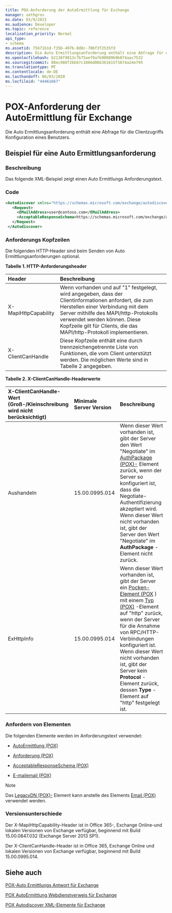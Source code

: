 ```yaml
---
title: POX-Anforderung der AutoErmittlung für Exchange
manager: sethgros
ms.date: 03/9/2015
ms.audience: Developer
ms.topic: reference
localization_priority: Normal
api_type:
- schema
ms.assetid: 75671b1d-f35b-497b-8d8c-706f3f2535fd
description: Die Auto Ermittlungsanforderung enthält eine Abfrage für die Clientzugriffs Konfiguration eines Benutzers.
ms.openlocfilehash: b2138f9813c7b75aef9afb90089b9b874aac7532
ms.sourcegitcommit: 88ec988f2bb67c1866d06b361615f3674a24e795
ms.translationtype: MT
ms.contentlocale: de-DE
ms.lasthandoff: 06/03/2020
ms.locfileid: "44461667"
---
```

# <a name="pox-autodiscover-request-for-exchange"></a>POX-Anforderung der AutoErmittlung für Exchange

Die Auto Ermittlungsanforderung enthält eine Abfrage für die Clientzugriffs Konfiguration eines Benutzers.
  
## <a name="autodiscover-request-example"></a>Beispiel für eine Auto Ermittlungsanforderung

### <a name="description"></a>Beschreibung

Das folgende XML-Beispiel zeigt einen Auto Ermittlungs Anforderungstext.
  
### <a name="code"></a>Code

```XML
<Autodiscover xmlns="https://schemas.microsoft.com/exchange/autodiscover/outlook/requestschema/2006">
   <Request>
     <EMailAddress>user@contoso.com</EMailAddress>
     <AcceptableResponseSchema>https://schemas.microsoft.com/exchange/autodiscover/outlook/responseschema/2006a</AcceptableResponseSchema>
   </Request>
 </Autodiscover>
```

### <a name="request-headers"></a>Anforderungs Kopfzeilen

Die folgenden HTTP-Header sind beim Senden von Auto Ermittlungsanforderungen optional.
  
**Tabelle 1. HTTP-Anforderungsheader**

|**Header**|**Beschreibung**|
|:-----|:-----|
|X-MapiHttpCapability  <br/> |Wenn vorhanden und auf "1" festgelegt, wird angegeben, dass der Clientinformationen anfordert, die zum Herstellen einer Verbindung mit dem Server mithilfe des MAPI/http-Protokolls verwendet werden können. Diese Kopfzeile gilt für Clients, die das MAPI/http-Protokoll implementieren.  <br/> |
|X-ClientCanHandle  <br/> |Diese Kopfzeile enthält eine durch trennzeichengetrennte Liste von Funktionen, die vom Client unterstützt werden. Die möglichen Werte sind in Tabelle 2 angegeben.  <br/> |
   
**Tabelle 2. X-ClientCanHandle-Headerwerte**

|**X-ClientCanHandle-Wert (Groß-/Kleinschreibung wird nicht berücksichtigt)**|**Minimale Server Version**|**Beschreibung**|
|:-----|:-----|:-----|
|Aushandeln  <br/> |15.00.0995.014  <br/> |Wenn dieser Wert vorhanden ist, gibt der Server den Wert "Negotiate" im [AuthPackage (POX)-](authpackage-pox.md) Element zurück, wenn der Server so konfiguriert ist, dass die Negotiate-Authentifizierung akzeptiert wird. Wenn dieser Wert nicht vorhanden ist, gibt der Server den Wert "Negotiate" im **AuthPackage** -Element nicht zurück.  <br/> |
|ExHttpInfo  <br/> |15.00.0995.014  <br/> |Wenn dieser Wert vorhanden ist, gibt der Server ein [Pocken-Element (POX](protocol-pox.md) ) mit einem [Typ (POX)](type-pox.md) -Element auf "http" zurück, wenn der Server für die Annahme von RPC/HTTP-Verbindungen konfiguriert ist. Wenn dieser Wert nicht vorhanden ist, gibt der Server kein **Protocol** -Element zurück, dessen **Type** -Element auf "http" festgelegt ist.  <br/> |
   
### <a name="request-elements"></a>Anfordern von Elementen

Die folgenden Elemente werden im Anforderungstext verwendet:
  
- [AutoErmittlung (POX)](autodiscover-pox.md)
    
- [Anforderung (POX)](request-pox.md)
    
- [AcceptableResponseSchema (POX)](acceptableresponseschema-pox.md)
    
- [E-mailemail (POX)](emailaddress-pox.md)
    
> [!NOTE]
> Das [LegacyDN (POX)-](legacydn-pox.md) Element kann anstelle des Elements [Email (POX)](emailaddress-pox.md) verwendet werden. 
  
### <a name="version-differences"></a>Versionsunterschiede

Der X-MapiHttpCapability-Header ist in Office 365-, Exchange Online-und lokalen Versionen von Exchange verfügbar, beginnend mit Build 15.00.0847.032 (Exchange Server 2013 SP1).
  
Der X-ClientCanHandle-Header ist in Office 365, Exchange Online und lokalen Versionen von Exchange verfügbar, beginnend mit Build 15.00.0995.014.
  
## <a name="see-also"></a>Siehe auch



[POX-Auto Ermittlungs Antwort für Exchange](pox-autodiscover-response-for-exchange.md)


[POX AutoErmittlung Webdienstverweis für Exchange](pox-autodiscover-web-service-reference-for-exchange.md)
  
[POX Autodiscover XML-Elemente für Exchange](pox-autodiscover-xml-elements-for-exchange.md)


